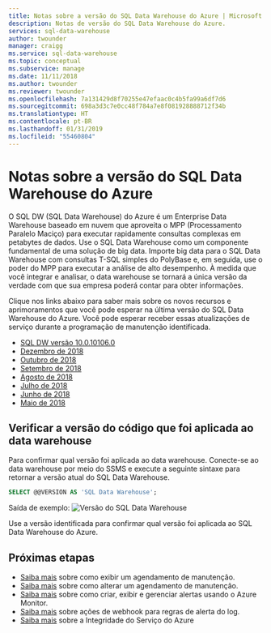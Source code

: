 ```yaml
---
title: Notas sobre a versão do SQL Data Warehouse do Azure | Microsoft Docs
description: Notas de versão do SQL Data Warehouse do Azure.
services: sql-data-warehouse
author: twounder
manager: craigg
ms.service: sql-data-warehouse
ms.topic: conceptual
ms.subservice: manage
ms.date: 11/11/2018
ms.author: twounder
ms.reviewer: twounder
ms.openlocfilehash: 7a131429d8f70255e47efaac0c4b5fa99a6df7d6
ms.sourcegitcommit: 698a3d3c7e0cc48f784a7e8f081928888712f34b
ms.translationtype: HT
ms.contentlocale: pt-BR
ms.lasthandoff: 01/31/2019
ms.locfileid: "55460804"
---
```

# <a name="azure-sql-data-warehouse-release-notes"></a>Notas sobre a versão do SQL Data Warehouse do Azure

O SQL DW (SQL Data Warehouse) do Azure é um Enterprise Data Warehouse baseado em nuvem que aproveita o MPP (Processamento Paralelo Maciço) para executar rapidamente consultas complexas em petabytes de dados. Use o SQL Data Warehouse como um componente fundamental de uma solução de big data. Importe big data para o SQL Data Warehouse com consultas T-SQL simples do PolyBase e, em seguida, use o poder do MPP para executar a análise de alto desempenho. À medida que você integrar e analisar, o data warehouse se tornará a única versão da verdade com que sua empresa poderá contar para obter informações.

Clique nos links abaixo para saber mais sobre os novos recursos e aprimoramentos que você pode esperar na última versão do SQL Data Warehouse do Azure. Você pode esperar receber essas atualizações de serviço durante a programação de manutenção identificada.

- [SQL DW versão 10.0.10106.0](./release-notes-10-0-10106-0.md)
- [Dezembro de 2018](./release-notes-december-2018.md)
- [Outubro de 2018](./release-notes-october-2018.md)
- [Setembro de 2018](./release-notes-september-2018.md)
- [Agosto de 2018](./release-notes-august-2018.md)
- [Julho de 2018](./release-notes-july-2018.md)
- [Junho de 2018](./release-notes-june-2018.md)
- [Maio de 2018](./release-notes-may-2018.md)

## <a name="checking-the-code-version-that-has-been-applied-to-your-data-warehouse"></a>Verificar a versão do código que foi aplicada ao data warehouse

Para confirmar qual versão foi aplicada ao data warehouse. Conecte-se ao data warehouse por meio do SSMS e execute a seguinte sintaxe para retornar a versão atual do SQL Data Warehouse.

```sql
SELECT @@VERSION AS 'SQL Data Warehouse';
```

Saída de exemplo: ![Versão do SQL Data Warehouse](./media/release-notes/dw-version.png)

Use a versão identificada para confirmar qual versão foi aplicada ao SQL Data Warehouse do Azure. 


## <a name="next-steps"></a>Próximas etapas
- [Saiba mais](https://docs.microsoft.com/azure/sql-data-warehouse/viewing-maintenance-schedule) sobre como exibir um agendamento de manutenção. 
- [Saiba mais](https://docs.microsoft.com/azure/sql-data-warehouse/changing-maintenance-schedule) sobre como alterar um agendamento de manutenção.
- [Saiba mais](https://docs.microsoft.com/azure/monitoring-and-diagnostics/alert-metric) sobre como criar, exibir e gerenciar alertas usando o Azure Monitor.
- [Saiba mais](https://docs.microsoft.com/azure/monitoring-and-diagnostics/monitor-alerts-unified-log-webhook) sobre ações de webhook para regras de alerta do log.
- [Saiba mais](https://docs.microsoft.com/azure/service-health/service-health-overview) sobre a Integridade do Serviço do Azure
